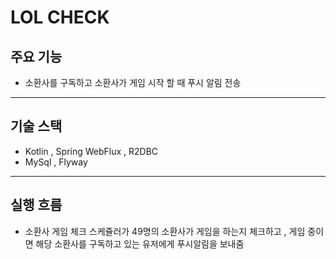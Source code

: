 # LOL CHECK

## 주요 기능

- 소환사를 구독하고 소환사가 게임 시작 할 때 푸시 알림 전송

---

## 기술 스택

- Kotlin , Spring WebFlux , R2DBC
- MySql , Flyway

---

## 실행 흐름
- 소환사 게임 체크 스케쥴러가 49명의 소환사가 게임을 하는지 체크하고 , 게임 중이면 해당 소환사를 구독하고 있는 유저에게 푸시알림을 보내줌
